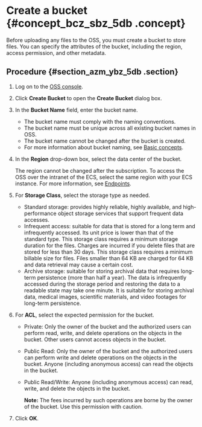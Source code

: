 # Create a bucket {#concept_bcz_sbz_5db .concept}

Before uploading any files to the OSS, you must create a bucket to store files. You can specify the attributes of the bucket, including the region, access permission, and other metadata.

## Procedure {#section_azm_ybz_5db .section}

1.  Log on to the [OSS console](https://partners-intl.console.aliyun.com/#/oss).
2.  Click **Create Bucket** to open the **Create Bucket** dialog box.
3.  In the **Bucket Name** field, enter the bucket name.
    -   The bucket name must comply with the naming conventions.
    -   The bucket name must be unique across all existing bucket names in OSS.
    -   The bucket name cannot be changed after the bucket is created.
    -   For more information about bucket naming, see [Basic concepts](https://www.alibabacloud.com/help/doc-detail/31827.html).
4.  In the **Region** drop-down box, select the data center of the bucket.

    The region cannot be changed after the subscription. To access the OSS over the intranet of the ECS, select the same region with your ECS instance. For more information, see [Endpoints](https://www.alibabacloud.com/help/doc-detail/31834.html).

5.  For **Storage Class**, select the storage type as needed.
    -   Standard storage: provides highly reliable, highly available, and high-performance object storage services that support frequent data accesses.
    -   Infrequent access: suitable for data that is stored for a long term and infrequently accessed. Its unit price is lower than that of the standard type. This storage class requires a minimum storage duration for the files. Charges are incurred if you delete files that are stored for less than 30 days. This storage class requires a minimum billable size for files. Files smaller than 64 KB are charged for 64 KB and data retrieval may cause a certain cost.
    -   Archive storage: suitable for storing archival data that requires long-term persistence \(more than half a year\). The data is infrequently accessed during the storage period and restoring the data to a readable state may take one minute. It is suitable for storing archival data, medical images, scientific materials, and video footages for long-term persistence.
6.  For **ACL**, select the expected permission for the bucket.
    -   Private: Only the owner of the bucket and the authorized users can perform read, write, and delete operations on the objects in the bucket. Other users cannot access objects in the bucket.
    -   Public Read: Only the owner of the bucket and the authorized users can perform write and delete operations on the objects in the bucket. Anyone \(including anonymous access\) can read the objects in the bucket.
    -   Public Read/Write: Anyone \(including anonymous access\) can read, write, and delete the objects in the bucket. 

        **Note:** The fees incurred by such operations are borne by the owner of the bucket. Use this permission with caution.

7.  Click **OK**.

